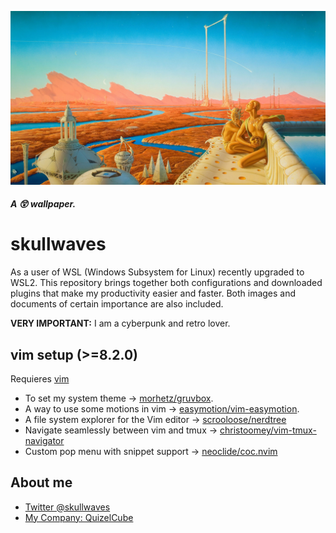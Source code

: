 ![My Favorite Wallpaper : A Retro Image. ](./images/retro-sci-fi-image/315285.jpg)
#####  A 😲 wallpaper.

# skullwaves

As a user of WSL (Windows Subsystem for Linux) recently upgraded to WSL2. This repository brings together both configurations and downloaded plugins that make my productivity easier and faster.
Both images and documents of certain importance are also included.

**VERY IMPORTANT:** I am a cyberpunk and retro lover.

## vim setup (>=8.2.0)

Requieres [vim](https://www.vim.org/)
- To set my system theme →   [morhetz/gruvbox](https://github.com/morhetz/gruvbox).
- A way to use some motions in vim → [easymotion/vim-easymotion](https://github.com/easymotion/vim-easymotion).
- A file system explorer for the Vim editor →  [scrooloose/nerdtree](https://github.com/preservim/nerdtree)
- Navigate seamlessly between vim and tmux →  [christoomey/vim-tmux-navigator](https://github.com/christoomey/vim-tmux-navigator)
- Custom pop menu with snippet support → [neoclide/coc.nvim](https://github.com/neoclide/coc.nvim)

## About me
- [Twitter @skullwaves](https://twitter.com/sixtuswork18)
- [ My Company: QuizelCube ](https://www.quizelcube.io/)


